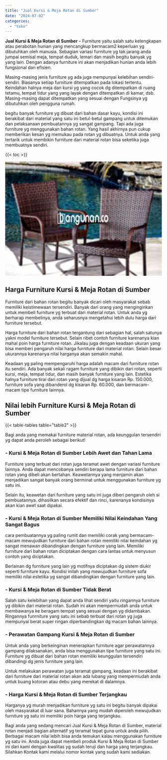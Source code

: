 ```yaml
---
title: "Jual Kursi & Meja Rotan di Sumber"
date: "2024-07-02"
categories: 
  - "toko"
---
```


**Jual Kursi & Meja Rotan di Sumber** – Furniture yaitu salah satu kelengkapan atau perabotan hunian yang mencangkup bermacam2 keperluan yg dibutuhkan oleh manusia. Sebagian variasi furniture yg tak jarang anda jumpai semisal meja, tempat duduk, lemari dan masih begitu banyak yg yang lain. Dengan adanya furniture ini akan menjadikan hunian anda lebih fungsional dan efisien.

Masing-masing jenis furniture yg ada juga mempunyai kelebihan sendiri-sendiri. Biasanya setiap furniture ditempatkan pada lokasi tertentu. Keindahan halnya meja dan kursi yg yang cocok dg ditempatkan di ruang tetamu, tempat tidur yang yang layak dengan ditempatkan di kamar, dsb. Masing-masing dapat ditempatkan yang sesuai dengan Fungsinya yg dibutuhkan oleh pengguna rumah.

begitu banyak furniture yg dibuat dari bahan dasar kayu, kondisi ini berakibat dari material yang satu ini betul-betul gampang untuk ditemukan dan pelaksanaan pembuatannya yg sangat gampang. Tapi ada juga furniture yg menggunakan bahan rotan. Yang hasil akhirnya pun cukup memberikan kesan yg memukau pada rotan yg dibuatnya. Untuk anda yang tertarik untuk membikin furniture dari material rotan bisa seketika juga membuatnya sendiri.

{{< toc >}}

![Jual Kursi & Meja Rotan di Sumber](/images/kursi-meja-rotan-murah43.png)

## Harga Furniture Kursi & Meja Rotan di Sumber

Furniture dari bahan rotan begitu banyak dicari oleh masyarakat sebab memiliki keistimewaan tersendiri. Banyak dari orang yang menginginkan untuk membeli furniture yg terbuat dari material rotan. Untuk anda yg berharap membelinya, anda seharusnya mengetahui lebih dulu harga dari furniture tersebut.

Harga furniture dari bahan rotan tergantung dari sebagian hal, salah satunya yakni model furniture tersebut. Selain ribet contoh furniture karenanya kian mahal poin harga furniture rotan. Jikalau juga dengan keadaan ukuran yang bisa memberi pengaruh nilai harga furniture dari material rotan. Selain besar ukurannya karenanya nilai harganya akan semakin mahal.

Keadaan yg paling mempengaruhi harga adalah macam dari furniture rotan itu sendiri. Ada banyak sekali ragam furniture yang dibikin dari rotan, seperti kursi, meja, tempat tidur, dan masih banyak furniture yang lain. Estetika halnya furniture tirai dari rotan yang dijual dg harga kisaran Rp. 150.000, furniture sofa yang dibanderol dg kisaran Rp. 60.000, dan bermacam-macam tipe furniture lainnya.

## Nilai lebih Furniture Kursi & Meja Rotan di Sumber

{{< table-tables table="table2" >}}

Bagi anda yang memakai furniture material rotan, ada keunggulan tersendiri yg dapat anda peroleh sebagai berikut!

### \- Kursi & Meja Rotan di Sumber Lebih Awet dan Tahan Lama

Furniture yang terbuat dari rotan juga teramat awet dengan variasi furniture lainnya. Anda dapat mencobanya sendiri berapa lama furniture dari bahan rotan yang dibeli akan bertahan. Keawetannya yang menjamin akan menjadikan sangat banyak orang berminat untuk menggunakan furniture yg satu ini.

Selain itu, keawetan dari furniture yang satu ini juga diberi pengaruh oleh si pembuatannya. dihasilkan secara efektif dan rinci, karenanya kondisinya akan kian awet saat dipakai.

### \- Kursi & Meja Rotan di Sumber Memiliki Nilai Keindahan Yang Sangat Bagus

cara pembuatannya yg paling rumit dan memiliki corak yang bermacam-macam mewujudkan furniture dari bahan rotan memiliki nilai keindahan yg sangat menawan dibandingkan dengan furniture yang lain. Memiliki furniture dari bahan rotan diciptakan dengan cara lantas untuk menyusun contoh yang diciptakan.

Berlainan dg furniture yang lain yg motifnya diciptakan dg sistem diukir seperti furniture kayu. Kondisi inilah yang mewujudkan furniture sofa memiliki nilai estetika yg sangat dibandingkan dengan furniture yang lain.

### \- Kursi & Meja Rotan di Sumber Tidak Berat

Salah satu kelebihan yang dapat anda lihat sendiri yaitu ringannya furniture yg dibikin dari material rotan. Sudah ini akan mempermudah anda untuk membawanya ke beragam tempat yang sesuai dengan yg didambakan. Ringannya funrniture yang satu ini sebab terbuat dari rotan yg juga mempunyai berat super ringan diperbandingkan dg macam bahan lainnya.

### \- Perawatan Gampang Kursi & Meja Rotan di Sumber

Untuk anda yang berkeinginan menerapkan furniture agar perawatannya gampang dilaksanakan, anda bisa menggunakan tipe furniture yang satu ini. Furniture yg dibuat dari bahan rotan memiliki keunggulan tersendiri dibandingi dg jenis furniture yang lain.

Untuk melakukan perawatan juga teramat gampang, keadaan ini berakibat dari furniture dari material rotan akan ada lubang yang mempermudah anda untuk buang kotoran atau debu yang merekat di dalamnya.

### \- Harga Kursi & Meja Rotan di Sumber Terjangkau

Harganya yg murah menjadikan furniture yg satu ini begitu banyak dipakai oleh masyarakat di luar sana. Bahannya yang mudah diperoleh mewujudkan furniture yg satu ini memiliki poin harga yang terjangkau.

Bagi anda yang sedang mencari Jual Kursi & Meja Rotan di Sumber, material rotan menjadi bagian alternatif yg teramat tepat guna untuk anda pilih. Berbagai macam nilai lebih bisa anda temukan kalau menggunakan furniture yg satu ini. Anda juga dapat membeli produk Kursi & Meja Rotan di Sumber ini dari kami dengan kwalitas yg sudah teruji dan harga yang terjangkau. Silahkan Kontak kami melalui nomor kontak yang sudah kami sediakan.
